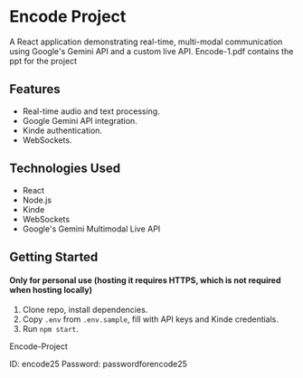 # Encode Project

A React application demonstrating real-time, multi-modal communication using Google's Gemini API and a custom live API.
Encode-1.pdf contains the ppt for the project
## Features

*   Real-time audio and text processing.
*   Google Gemini API integration.
*   Kinde authentication.
*   WebSockets.

## Technologies Used

*   React
*   Node.js
*   Kinde
*   WebSockets
*   Google's Gemini Multimodal Live API

## Getting Started
#### Only for personal use (hosting it requires HTTPS, which is not required when hosting locally)
1.  Clone repo, install dependencies.
2.  Copy `.env` from `.env.sample`, fill with API keys and Kinde credentials.
3.  Run `npm start`.

Encode-Project

ID: encode25
Password: passwordforencode25

